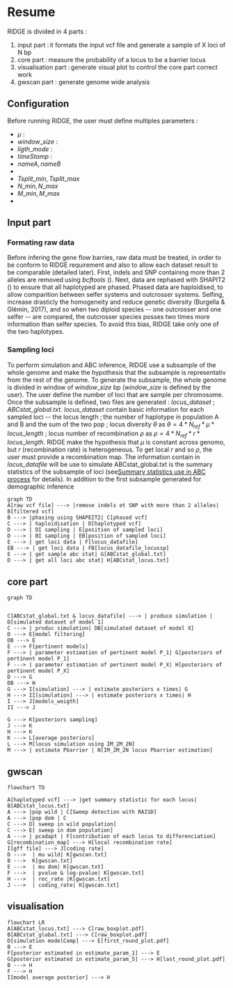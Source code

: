 # Resume
RIDGE is divided in 4 parts : 
1. input part : it formats the input vcf file and generate a sample of X loci of N bp
2. core part : measure the probability of a locus to be a barrier locus
3. visualisation part : generate visual plot to control the core part correct work
4. gwscan part : generate genome wide analysis

## Configuration
Before running RIDGE, the user must define multiples parameters : 
- $\mu$ : 
- $window\_size$ : 
- $ligth\_mode$ : 
- $timeStamp$ :
- $nameA,nameB$
- 
- $Tsplit\_min,Tsplit\_max$
- $N\_min,N\_max$
- $M\_min,M\_max$
- 
## Input part
### Formating raw data
Before infering the gene flow barries, raw data must be treated, in order to be conform to RIDGE requirement and also to allow each dataset result to be comparable (detailed later). First, indels and SNP containing more than 2 alleles are removed using _bcftools_ (). Next, data are rephased with SHAPIT2 () to ensure that all haplotyped are phased. Phased data are haploidised, to allow comparition between selfer systems and outcrosser systems. Selfing, increase drasticly the homogeneity and reduce genetic diversity (Burgella & Glémin, 2017), and so when two diploid species -- one outcrosser and one selfer -- are compared, the outcrosser species posses two times more information than selfer species. To avoid this bias, RIDGE take only one of the two haplotypes.
### Sampling loci
To perform simulation and ABC inference, RIDGE use a subsample of the whole genome and make the hypothesis that the subsample is representativ from the rest of the genome. To generate the subsample, the whole genome is divided in window of $window\_size$ bp ($window\_ size$ is defined by the user). The user define the number of loci that are sample per chromosome. Once the subsample is defined, two files are generated : _locus_dataset_ ; _ABCstat_global.txt_. 
_locus_dataset_ contain basic information for each sampled loci -- the locus length ; the number of haplotype in population A and B and the sum of the two pop ; locus diversity $\theta$ as $\theta=4*N_{ref}*\mu*locus\_length$ ; locus number of recombination $\rho$ as $\rho = 4 * N_{ref}* r * locus\_length$. RIDGE make the hypothesis that $\mu$ is constant across genomo, but $r$ (recombination rate) is heterogeneous. To get local $r$ and so $\rho$, the user must provide a recombination map. The information contain in _locus_datafile_ will be use to simulate 
ABCstat_global.txt is the summary statistics of the subsample of loci (see[Summary statistics use in ABC process](RIDGE/Summary%20statistics%20use%20in%20ABC%20process.md) for details).
In addition to the first subsample generated for demographic inference

```mermaid
graph TD
A[raw vcf file] ---> |remove indels et SNP with more than 2 alleles| B[filtered vcf]
B ---> |phasing using SHAPEIT2| C[phased vcf]
C ---> | haploidisation | D[haplotyped vcf]
D ---> | DI sampling | E[position of sampled loci]
D ---> | BI sampling | EB[position of sampled loci]
E ---> | get loci data | F[locus_datafile]
EB ---> | get loci data | FB[locus_datafile_locussp]
E ---> | get sample abc stat| G[ABCstat_global.txt]
D ---> | get all loci abc stat| H[ABCstat_locus.txt]
```
## core part
```mermaid
graph TD


C[ABCstat_global.txt & locus_datafile] ---> | produce simulation | D[simulated dataset of model 1]
C ---> | produc simulation| DB[simulated dataset of model X]
D ---> E[model filtering] 
DB ---> E
E ---> F[pertinent models]
F ---> | parameter estimation of pertinent model P_1| G[posteriors of pertinent model P_1]
F ---> | parameter estimation of pertinent model P_X| H[posteriors of pertinent model P_X]
D ---> G
DB ---> H
G ---> I[simulation] ---> | estimate posteriors x times| G
H ---> II[simulation] ---> | estimate posteriors x times| H
I ---> J[models_weigth]
II ---> J

G ---> K[posteriors sampling]
J ---> K
H ---> K
K ---> L[average posteriors]
L ---> M[locus simulation using IM_2M_2N]
M ---> | estimate Pbarrier | N[IM_2M_2N locus Pbarrier estimation]
```
## gwscan
```mermaid
flowchart TD

A[haplotyped vcf] ---> |get summary statistic for each locus| B[ABCstat_locus.txt]
A ---> |pop wild | C[Sweep detection with RAISD]
A ---> |pop dom | C
C ---> D[ sweep in wild population]
C ---> E[ sweep in dom population]
A ---> | pcadapt | F[contribution of each locus to differenciation]
G[recombination_map] ---> H[local recombination rate]
I[gff file] ---> J[coding rate]
D --->  | mu wild| K[gwscan.txt]
B --->  K[gwscan.txt]
E --->  | mu dom| K[gwscan.txt]
F --->  | pvalue & log-pvalue| K[gwscan.txt]
H --->  | rec_rate |K[gwscan.txt]
J --->  | coding_rate| K[gwscan.txt]
```
## visualisation 
```mermaid
flowchart LR
A[ABCstat_locus.txt] ---> C[raw_boxplot.pdf]
B[ABCstat_global.txt] ---> C[raw_boxplot.pdf]
D[simulation modelComp] ---> E[first_round_plot.pdf]
B ---> E
F[posterior estimated in estimate_param_1] ---> E
G[posterior estimated in estimate_param_5] ---> H[last_round_plot.pdf]
B ---> H
F ---> H
I[model average posterior] ---> H




```


